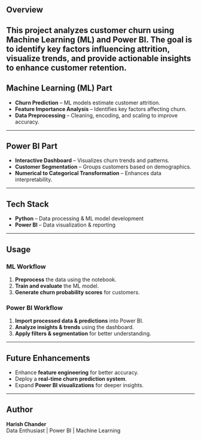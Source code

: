  ## Overview  
This project analyzes **customer churn** using **Machine Learning (ML)** and **Power BI**. The goal is to identify key factors influencing attrition, visualize trends, and provide actionable insights to enhance customer retention.  
---
## Machine Learning (ML) Part  
- **Churn Prediction** – ML models estimate customer attrition.  
- **Feature Importance Analysis** – Identifies key factors affecting churn.  
- **Data Preprocessing** – Cleaning, encoding, and scaling to improve accuracy.  
---
## Power BI Part  
- **Interactive Dashboard** – Visualizes churn trends and patterns.  
- **Customer Segmentation** – Groups customers based on demographics.  
- **Numerical to Categorical Transformation** – Enhances data interpretability.  
---
## Tech Stack  
- **Python** – Data processing & ML model development  
- **Power BI** – Data visualization & reporting  
---
## Usage  
### ML Workflow  
1. **Preprocess** the data using the notebook.  
2. **Train and evaluate** the ML model.  
3. **Generate churn probability scores** for customers.  

### Power BI Workflow  
1. **Import processed data & predictions** into Power BI.  
2. **Analyze insights & trends** using the dashboard.  
3. **Apply filters & segmentation** for better understanding.  
---
## Future Enhancements  
- Enhance **feature engineering** for better accuracy.  
- Deploy a **real-time churn prediction system**.  
- Expand **Power BI visualizations** for deeper insights.  
---
## Author  
**Harish Chander**  
Data Enthusiast | Power BI | Machine Learning  
